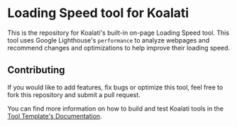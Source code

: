# Loading Speed tool for Koalati

This is the repository for Koalati's built-in on-page Loading Speed tool. This tool uses Google Lighthouse's `performance` to analyze webpages and recommend changes and optimizations to help improve their loading speed.


## Contributing

If you would like to add features, fix bugs or optimize this tool, feel free to fork this repository and submit a pull request.

You can find more information on how to build and test Koalati tools in the [Tool Template's Documentation](https://github.com/koalatiapp/tool-template).
